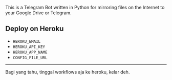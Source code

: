 This is a Telegram Bot written in Python for mirroring files on the Internet to your Google Drive or Telegram.


## Deploy on Heroku

* `HEROKU_EMAIL`
* `HEROKU_API_KEY`
* `HEROKU_APP_NAME`
* `CONFIG_FILE_URL`

_______________________________
Bagi yang tahu, tinggal workflows aja ke heroku, kelar deh.
